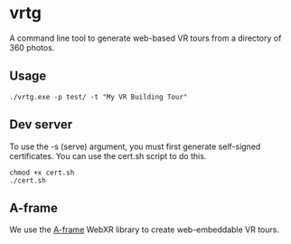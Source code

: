 # vrtg
A command line tool to generate web-based VR tours from a directory of 360 photos. 

## Usage
```
./vrtg.exe -p test/ -t "My VR Building Tour"
```
## Dev server
To use the -s (serve) argument, you must first generate self-signed certificates. You can use the cert.sh script to do this. 
```
chmod +x cert.sh
./cert.sh
```

## A-frame
We use the [A-frame](https://github.com/aframevr/aframe) WebXR library to create web-embeddable VR tours.